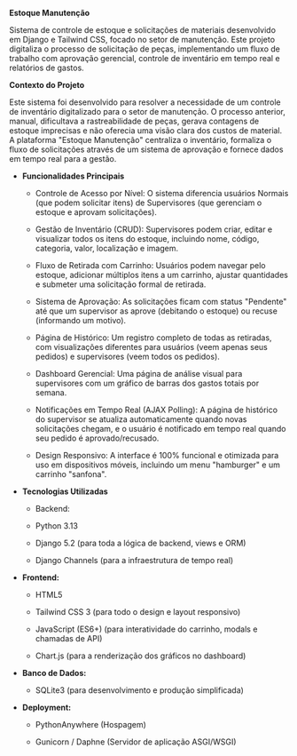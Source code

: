 **Estoque Manutenção**

Sistema de controle de estoque e solicitações de materiais desenvolvido em Django e Tailwind CSS, focado no setor de manutenção. 
Este projeto digitaliza o processo de solicitação de peças, implementando um fluxo de trabalho com aprovação gerencial, controle de inventário em tempo real e relatórios de gastos.

**Contexto do Projeto**

Este sistema foi desenvolvido para resolver a necessidade de um controle de inventário digitalizado para o setor de manutenção. 
O processo anterior, manual, dificultava a rastreabilidade de peças, gerava contagens de estoque imprecisas e não oferecia uma visão clara dos custos de material.
A plataforma "Estoque Manutenção" centraliza o inventário, formaliza o fluxo de solicitações através de um sistema de aprovação e fornece dados em tempo real para a gestão.

* **Funcionalidades Principais**

  * Controle de Acesso por Nível: O sistema diferencia usuários Normais (que podem solicitar itens) de Supervisores (que gerenciam o estoque e aprovam solicitações).

  * Gestão de Inventário (CRUD): Supervisores podem criar, editar e visualizar todos os itens do estoque, incluindo nome, código, categoria, valor, localização e imagem.

  * Fluxo de Retirada com Carrinho: Usuários podem navegar pelo estoque, adicionar múltiplos itens a um carrinho, ajustar quantidades e submeter uma solicitação formal de retirada.

  * Sistema de Aprovação: As solicitações ficam com status "Pendente" até que um supervisor as aprove (debitando o estoque) ou recuse (informando um motivo).

  * Página de Histórico: Um registro completo de todas as retiradas, com visualizações diferentes para usuários (veem apenas seus pedidos) e supervisores (veem todos os pedidos).

  * Dashboard Gerencial: Uma página de análise visual para supervisores com um gráfico de barras dos gastos totais por semana.

  * Notificações em Tempo Real (AJAX Polling): A página de histórico do supervisor se atualiza automaticamente quando novas solicitações chegam, e o usuário é notificado em tempo real quando seu pedido é aprovado/recusado.

  * Design Responsivo: A interface é 100% funcional e otimizada para uso em dispositivos móveis, incluindo um menu "hamburger" e um carrinho "sanfona".

* **Tecnologias Utilizadas**
  
  * Backend:

  * Python 3.13

  * Django 5.2 (para toda a lógica de backend, views e ORM)

  * Django Channels (para a infraestrutura de tempo real)

* **Frontend:**

  * HTML5

  * Tailwind CSS 3 (para todo o design e layout responsivo)

  * JavaScript (ES6+) (para interatividade do carrinho, modals e chamadas de API)

  * Chart.js (para a renderização dos gráficos no dashboard)
    

* **Banco de Dados:**

  * SQLite3 (para desenvolvimento e produção simplificada)
    

* **Deployment:**

  * PythonAnywhere (Hospagem)

  * Gunicorn / Daphne (Servidor de aplicação ASGI/WSGI)


